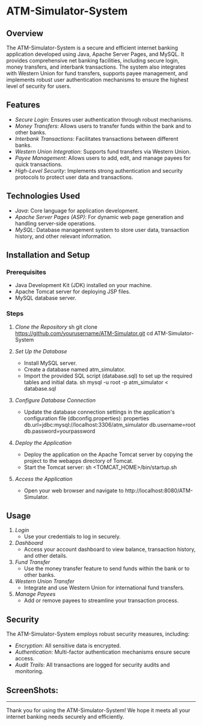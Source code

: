 # ATM-Simulator-System

## Overview
The ATM-Simulator-System is a secure and efficient internet banking application developed using Java, Apache Server Pages, and MySQL. It provides comprehensive net banking facilities, including secure login, money transfers, and interbank transactions. The system also integrates with Western Union for fund transfers, supports payee management, and implements robust user authentication mechanisms to ensure the highest level of security for users.

## Features
- *Secure Login*: Ensures user authentication through robust mechanisms.
- *Money Transfers*: Allows users to transfer funds within the bank and to other banks.
- *Interbank Transactions*: Facilitates transactions between different banks.
- *Western Union Integration*: Supports fund transfers via Western Union.
- *Payee Management*: Allows users to add, edit, and manage payees for quick transactions.
- *High-Level Security*: Implements strong authentication and security protocols to protect user data and transactions.

## Technologies Used
- *Java*: Core language for application development.
- *Apache Server Pages (ASP)*: For dynamic web page generation and handling server-side operations.
- *MySQL*: Database management system to store user data, transaction history, and other relevant information.

## Installation and Setup
### Prerequisites
- Java Development Kit (JDK) installed on your machine.
- Apache Tomcat server for deploying JSP files.
- MySQL database server.

### Steps
1. *Clone the Repository*
   sh
   git clone https://github.com/yourusername/ATM-Simulator.git
   cd ATM-Simulator-System
   

2. *Set Up the Database*
   - Install MySQL server.
   - Create a database named atm_simulator.
   - Import the provided SQL script (database.sql) to set up the required tables and initial data.
     sh
     mysql -u root -p atm_simulator < database.sql
     

3. *Configure Database Connection*
   - Update the database connection settings in the application's configuration file (dbconfig.properties):
     properties
     db.url=jdbc:mysql://localhost:3306/atm_simulator
     db.username=root
     db.password=yourpassword
     

4. *Deploy the Application*
   - Deploy the application on the Apache Tomcat server by copying the project to the webapps directory of Tomcat.
   - Start the Tomcat server:
     sh
     <TOMCAT_HOME>/bin/startup.sh
     

5. *Access the Application*
   - Open your web browser and navigate to http://localhost:8080/ATM-Simulator.

## Usage
1. *Login*
   - Use your credentials to log in securely.
2. *Dashboard*
   - Access your account dashboard to view balance, transaction history, and other details.
3. *Fund Transfer*
   - Use the money transfer feature to send funds within the bank or to other banks.
4. *Western Union Transfer*
   - Integrate and use Western Union for international fund transfers.
5. *Manage Payees*
   - Add or remove payees to streamline your transaction process.

## Security
The ATM-Simulator-System employs robust security measures, including:
- *Encryption*: All sensitive data is encrypted.
- *Authentication*: Multi-factor authentication mechanisms ensure secure access.
- *Audit Trails*: All transactions are logged for security audits and monitoring.

## ScreenShots:

---

Thank you for using the ATM-Simulator-System! We hope it meets all your internet banking needs securely and efficiently.

